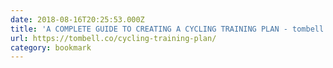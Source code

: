 ```yaml
---
date: 2018-08-16T20:25:53.000Z
title: 'A COMPLETE GUIDE TO CREATING A CYCLING TRAINING PLAN - tombell.co'
url: https://tombell.co/cycling-training-plan/
category: bookmark
---
```

